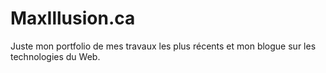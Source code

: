 # MaxIllusion.ca

Juste mon portfolio de mes travaux les plus récents et mon blogue sur les technologies du Web.